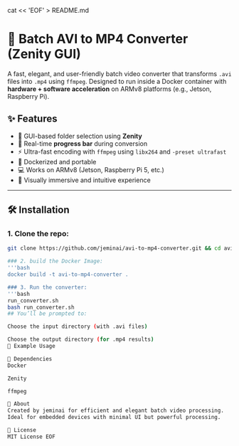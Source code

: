 cat << 'EOF' > README.md
# 🎥 Batch AVI to MP4 Converter (Zenity GUI)

A fast, elegant, and user-friendly batch video converter that transforms `.avi` files into `.mp4` using `ffmpeg`. Designed to run inside a Docker container with **hardware + software acceleration** on ARMv8 platforms (e.g., Jetson, Raspberry Pi).

## ✨ Features

- 📂 GUI-based folder selection using **Zenity**
- 🔄 Real-time **progress bar** during conversion
- ⚡ Ultra-fast encoding with `ffmpeg` using `libx264` and `-preset ultrafast`
- 🐳 Dockerized and portable
- 💻 Works on ARMv8 (Jetson, Raspberry Pi 5, etc.)
- 🎨 Visually immersive and intuitive experience

---

## 🛠 Installation

### 1. Clone the repo:
```bash
git clone https://github.com/jeminai/avi-to-mp4-converter.git && cd avi-to-mp4-converter

### 2. build the Docker Image:
'''bash
docker build -t avi-to-mp4-converter .

### 3. Run the converter:
'''bash
run_converter.sh
bash run_converter.sh
## You’ll be prompted to:

Choose the input directory (with .avi files)

Choose the output directory (for .mp4 results)
🧪 Example Usage

🧰 Dependencies
Docker

Zenity

ffmpeg

🧠 About
Created by jeminai for efficient and elegant batch video processing.
Ideal for embedded devices with minimal UI but powerful processing.

📄 License
MIT License EOF



